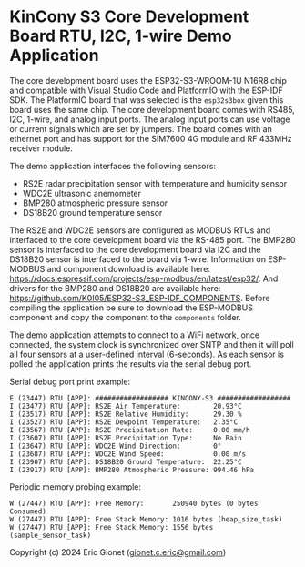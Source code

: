 
# KinCony S3 Core Development Board RTU, I2C, 1-wire Demo Application
The core development board uses the ESP32-S3-WROOM-1U N16R8 chip and compatible with Visual Studio Code and PlatformIO with the ESP-IDF SDK.  The PlatformIO board that was selected is the `esp32s3box` given this board uses the same chip.  The core development board comes with RS485, I2C, 1-wire, and analog input ports.  The analog input ports can use voltage or current signals which are set by jumpers. The board comes with an ethernet port and has support for the SIM7600 4G module and RF 433MHz receiver module.

The demo application interfaces the following sensors:
- RS2E radar precipitation sensor with temperature and humidity sensor
- WDC2E ultrasonic anemometer
- BMP280 atmospheric pressure sensor
- DS18B20 ground temperature sensor

The RS2E and WDC2E sensors are configured as MODBUS RTUs and interfaced to the core development board via the RS-485 port.  The BMP280 sensor is interfaced to the core development board via I2C and the DS18B20 sensor is interfaced to the board via 1-wire.  Information on ESP-MODBUS and component download is available here: https://docs.espressif.com/projects/esp-modbus/en/latest/esp32/.  And drivers for the BMP280 and DS18B20 are available here: https://github.com/K0I05/ESP32-S3_ESP-IDF_COMPONENTS.  Before compiling the application be sure to download the ESP-MODBUS component and copy the component to the `components` folder.

The demo application attempts to connect to a WiFi network, once connected, the system clock is synchronized over SNTP and then it will poll all four sensors at a user-defined interval (6-seconds).  As each sensor is polled the application prints the results via the serial debug port.

Serial debug port print example:
```
E (23447) RTU [APP]: ################## KINCONY-S3 ##################
I (23477) RTU [APP]: RS2E Air Temperature:        20.93°C
I (23517) RTU [APP]: RS2E Relative Humidity:      29.30 %
I (23527) RTU [APP]: RS2E Dewpoint Temperature:   2.35°C
I (23567) RTU [APP]: RS2E Precipitation Rate:     0.00 mm/h
I (23607) RTU [APP]: RS2E Precipitation Type:     No Rain
I (23647) RTU [APP]: WDC2E Wind Direction:        0°
I (23687) RTU [APP]: WDC2E Wind Speed:            0.00 m/s
I (23907) RTU [APP]: DS18B20 Ground Temperature:  22.25°C
I (23917) RTU [APP]: BMP280 Atmospheric Pressure: 994.46 hPa
```

Periodic memory probing example:
```
W (27447) RTU [APP]: Free Memory:       250940 bytes (0 bytes Consumed)
W (27447) RTU [APP]: Free Stack Memory: 1016 bytes (heap_size_task)
W (27447) RTU [APP]: Free Stack Memory: 1556 bytes (sample_sensor_task)
```


Copyright (c) 2024 Eric Gionet (gionet.c.eric@gmail.com)